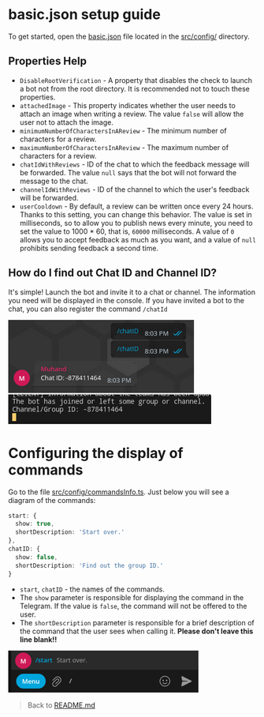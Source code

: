 # basic.json setup guide
To get started, open the [basic.json](../../src/config/basic.json) file located in the [src/config/](../../src/config/) directory.
## Properties Help
- `DisableRootVerification` - A property that disables the check to launch a bot not from the root directory. It is recommended not to touch these properties.
- `attachedImage` - This property indicates whether the user needs to attach an image when writing a review. The value `false` will allow the user not to attach the image.
- `minimumNumberOfCharactersInAReview` - The minimum number of characters for a review.
- `maximumNumberOfCharactersInAReview` - The maximum number of characters for a review.
- `chatIdWithReviews` - ID of the chat to which the feedback message will be forwarded. The value `null` says that the bot will not forward the message to the chat.
- `channelIdWithReviews` - ID of the channel to which the user's feedback will be forwarded.
- `userCooldown` - By default, a review can be written once every 24 hours. Thanks to this setting, you can change this behavior. The value is set in milliseconds, so to allow you to publish news every minute, you need to set the value to 1000 * 60, that is, `60000` milliseconds. A value of `0` allows you to accept feedback as much as you want, and a value of `null` prohibits sending feedback a second time.
## How do I find out Chat ID and Channel ID?
It's simple! Launch the bot and invite it to a chat or channel. The information you need will be displayed in the console.
If you have invited a bot to the chat, you can also register the command `/chatId`

![Command /chatId](../screenshots/chatID_command.png "Command /chatID")
![Output when the bot joins a channel or chat.](../screenshots/chatID_console.png "Output when the bot joins a channel or chat.")
# Configuring the display of commands
Go to the file [src/config/commandsInfo.ts](../../src/config/commandsInfo.ts). Just below you will see a diagram of the commands:
```ts
start: {
  show: true,
  shortDescription: 'Start over.'
},
chatID: {
  show: false,
  shortDescription: 'Find out the group ID.'
}
```
- `start`, `chatID` - the names of the commands.
- The `show` parameter is responsible for displaying the command in the Telegram. If the value is `false`, the command will not be offered to the user.
- The `shortDescription` parameter is responsible for a brief description of the command that the user sees when calling it. **Please don't leave this line blank!!**

![Displaying a brief description about the team](../screenshots/telegram_commands.png "Displaying a brief description about the team")

> Back to [README.md](../../README.md)